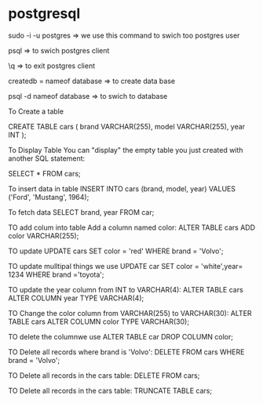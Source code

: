 # postgresql

sudo -i -u postgres =>  we use this  command  to swich  too postgres user

psql =>  to swich  postgres client

\q => to exit postgres client

createdb =  nameof database  => to create data base 


psql  -d nameof database => to  swich  to database


To Create  a table  

CREATE TABLE cars (
  brand VARCHAR(255),
  model VARCHAR(255),
  year INT
);

  To Display Table
You can "display" the empty table you just created with another SQL statement:

SELECT * FROM cars;

To insert data in table
INSERT INTO cars (brand, model, year)
VALUES ('Ford', 'Mustang', 1964);

To fetch data
SELECT brand, year FROM car;


TO add colum into table  Add a column named color:
ALTER TABLE cars
ADD color VARCHAR(255);

TO update 
UPDATE cars
SET color = 'red'
WHERE brand = 'Volvo';

TO update  mulltipal things we use 
UPDATE car SET color = 'white',year= 1234 WHERE brand ='toyota';


TO update the year column from INT to VARCHAR(4):
ALTER TABLE cars
ALTER COLUMN year TYPE VARCHAR(4);

TO  Change the color column from VARCHAR(255) to VARCHAR(30):
ALTER TABLE cars
ALTER COLUMN color TYPE VARCHAR(30);


TO delete the  columnwe   use 
ALTER TABLE car  DROP COLUMN color;

TO  Delete all records where brand is 'Volvo':
DELETE FROM cars
WHERE brand = 'Volvo';

TO  Delete all records in the cars table:
DELETE FROM cars;

TO Delete all records in the cars table:
TRUNCATE TABLE cars;


